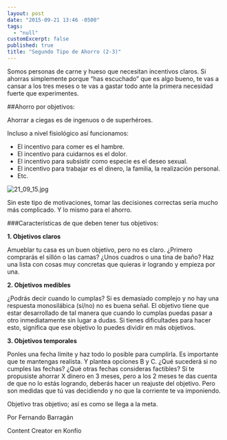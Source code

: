 ```yaml
---
layout: post
date: "2015-09-21 13:46 -0500"
tags: 
  - "null"
customExcerpt: false
published: true
title: "Segundo Tipo de Ahorro (2-3)"
---
```




Somos personas de carne y hueso que necesitan incentivos claros. Si ahorras simplemente porque “has escuchado” que es algo bueno, te vas a cansar a los tres meses o te vas a gastar todo ante la primera necesidad fuerte que experimentes. 

##Ahorro por objetivos:

Ahorrar a ciegas es de ingenuos o de superhéroes. 

Incluso a nivel fisiológico así funcionamos:

- El incentivo para comer es el hambre.
- El incentivo para cuidarnos es el dolor.
- El incentivo para subsistir como especie es el deseo sexual.
- El incentivo para trabajar es el dinero, la familia, la realización personal.
- Etc.

![21_09_15.jpg]({{site.baseurl}}/img/21_09_15.jpg)

Sin este tipo de motivaciones, tomar las decisiones correctas sería mucho más complicado. Y lo mismo para el ahorro.

###Características de que deben tener tus objetivos:

**1. Objetivos claros**

Amueblar tu casa es un buen objetivo, pero no es claro. ¿Primero comprarás el sillón o las camas? ¿Unos cuadros o una tina de baño? Haz una lista con cosas muy concretas que quieras ir logrando y empieza por una.

**2. Objetivos medibles**

¿Podrás decir cuando lo cumplas? Si es demasiado complejo y no hay una respuesta monosilábica (sí/no) no es buena señal. El objetivo tiene que estar desarrollado de tal manera que cuando lo cumplas puedas pasar a otro inmediatamente sin lugar a dudas. Si tienes dificultades para hacer esto, significa que ese objetivo lo puedes dividir en más objetivos.

**3. Objetivos temporales**

Ponles una fecha límite y haz todo lo posible para cumplirla. Es importante que te mantengas realista. Y plantea opciones B y C. ¿Qué sucederá si no cumples las fechas? ¿Qué otras fechas consideras factibles? Si te propusiste ahorrar X dinero en 3 meses, pero a los 2 meses te das cuenta de que no lo estás logrando, deberás hacer un reajuste del objetivo. Pero son medidas que tú vas decidiendo y no que la corriente te va imponiendo.

Objetivo tras objetivo; así es como se llega a la meta.

Por Fernando Barragán

Content Creator en Konfío
